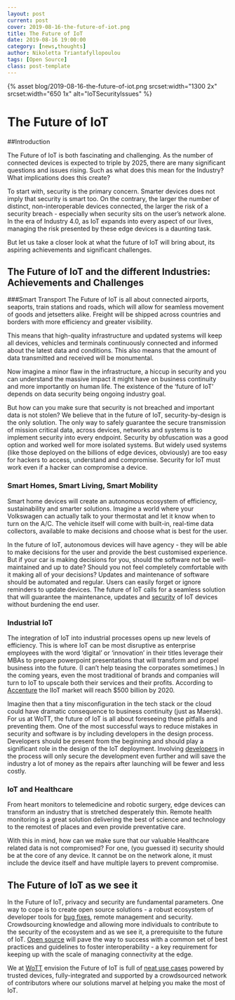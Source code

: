 ```yaml
---
layout: post
current: post
cover: 2019-08-16-the-future-of-iot.png
title: The Future of IoT
date: 2019-08-16 19:00:00
category: [news,thoughts]
author: Nikoletta Triantafyllopoulou
tags: [Open Source]
class: post-template
---
```

{% asset blog/2019-08-16-the-future-of-iot.png srcset:width="1300 2x" srcset:width="650 1x" alt="IoTSecurityIssues" %}

# The Future of IoT

##Introduction

The Future of IoT is both fascinating and challenging. As the number of connected devices is expected to triple by 2025, there are many significant questions and issues rising. Such as what does this mean for the Industry? What implications does this create?

To start with, security is the primary concern. Smarter devices does not imply that security is smart too. On the contrary, the larger the number of distinct, non-interoperable devices connected, the larger the risk of a security breach - especially when security sits on the user’s network alone. In the era of Industry 4.0, as IoT expands into every aspect of our lives, managing the risk presented by these edge devices is a daunting task. 

But let us take a closer look at what the future of IoT will bring about, its aspiring achievements and significant challenges.  


## The Future of IoT and the different Industries: Achievements and Challenges

###Smart Transport
The Future of IoT is all about connected airports, seaports, train stations and roads, which will allow for seamless movement of goods and jetsetters alike. Freight will be shipped across countries and borders with more efficiency and greater visibility. 

This means that high-quality infrastructure and updated systems will keep all devices, vehicles and terminals continuously connected and informed about the latest data and conditions. This also means that the amount of data transmitted and received will be monumental. 

Now imagine a minor flaw in the infrastructure, a hiccup in security and you can understand the massive impact it might have on business continuity and more importantly on human life. The existence of the ‘future of IoT’ depends on data security being ongoing industry goal. 

But how can you make sure that security is not breached and important data is not stolen? We believe that in the future of IoT, security-by-design is the only solution. The only way to safely guarantee the secure transmission of mission critical data, across devices, networks and systems is to implement security into every endpoint. Security by obfuscation was a good option and worked well for more isolated systems. But widely used systems (like those deployed on the billions of edge devices, obviously) are too easy for hackers to access, understand and compromise. Security for IoT must work even if a hacker can compromise a device.  



### Smart Homes, Smart Living, Smart Mobility
Smart home devices will create an autonomous ecosystem of efficiency, sustainability and smarter solutions. Imagine a world where your Volkswagen can actually talk to your thermostat and let it know when to turn on the A/C. The vehicle itself will come with built-in, real-time data collectors, available to make decisions and choose what is best for the user.
 
In the future of IoT, autonomous devices will have agency - they will be able to make decisions for the user and provide the best customised experience. But if your car is making decisions for you, should the software not be well-maintained and up to date? Should you not feel completely comfortable with it making all of your decisions? Updates and maintenance of software should be automated and regular.  Users can easily forget or ignore reminders to update devices. The future of IoT calls for a seamless solution that will guarantee the maintenance, updates and [security](https://wott.io/blog/thoughts/2019/06/22/wott-secures-the-internet-of-things) of IoT devices without burdening the end user. 


### Industrial IoT
The integration of IoT into industrial processes opens up new levels of efficiency. This is where IoT can be most disruptive as enterprise employees with the word ‘digital’ or ‘innovation’ in their titles leverage their MBAs to prepare powerpoint presentations that will transform and propel business into the future. (I can’t help teasing the corporates sometimes.) In the coming years, even the most traditional of brands and companies will turn to IoT to upscale both their services and their profits.  According to [Accenture](https://www.accenture.com/t20150523t023633z__w__/us-en/_acnmedia/accenture/conversion-assets/dotcom/documents/global/pdf/dualpub_11/accenture-driving-unconventional-growth-through-iiot.pdfla=en) the IIoT market will reach $500 billion by 2020. 

Imagine then that a tiny misconfiguration in the tech stack or the cloud could have dramatic consequence to business continuity (just as Maersk). For us at WoTT, the future of IoT is all about foreseeing these pitfalls and preventing them. One of the most successful ways to reduce mistakes in security and software is by including developers in the design process. Developers should be present from the beginning and should play a significant role in the design of the IoT deployment.  Involving [developers](https://wott.io/blog/thoughts/2019/06/23/why-shift-left-security-is-relevant-for-iot) in the process will only secure the development even further and will save the industry a lot of money as the repairs after launching will be fewer and less costly.

### IoT and Healthcare
From heart monitors to telemedicine and robotic surgery, edge devices can transform an industry that is stretched desperately thin. Remote health monitoring is a great solution delivering the best of science and technology to the remotest of places and even provide preventative care. 

With this in mind, how can we make sure that our valuable Healthcare related data is not compromised? For one, (you guessed it) security should be at the core of any device. It cannot be on the network alone, it must include the device itself and have multiple layers to prevent compromise.

## The Future of IoT as we see it

In the Future of IoT, privacy and security are fundamental parameters. One way to cope is to create open source solutions - a robust ecosystem of developer tools for [bug fixes](https://www.memfault.com), remote management and security. Crowdsourcing knowledge and allowing more individuals to contribute to the security of the ecosystem and as we see it, a prerequisite to the future of IoT.  [Open source](https://wott.io/blog/thoughts/2019/06/25/why-open-source-solutions-are-critical-for-IoT) will pave the way to success with a common set of best practices and guidelines to foster interoperability - a key requirement for keeping up with the scale of managing connectivity at the edge.  

We at [WoTT](https://wott.io/) envision the Future of IoT is full of [neat use cases](https://wott.io/blog/news/2019/06/20/why-we-are-doing-what-we-do) powered by trusted devices, fully-integrated and supported by a crowdsourced network of contributors where our solutions marvel at helping you make the most of IoT.